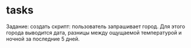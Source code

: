 # tasks
Задание: 
создать скрипт: пользователь запрашивает город. Для этого города выводится дата, разницы между ощущаемой температурой и ночной за последние 5 дней.

